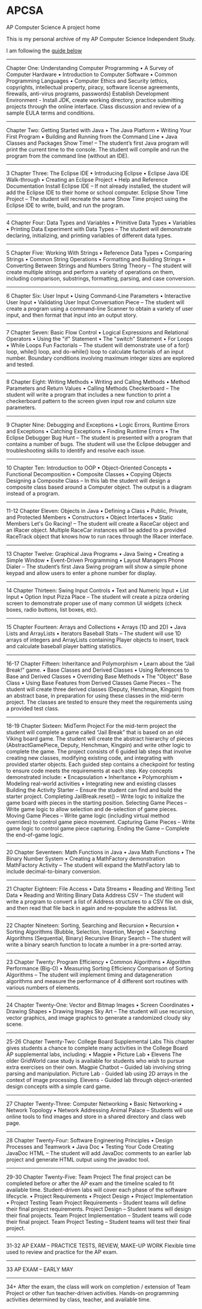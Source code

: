 # APCSA
AP Computer Science A project home

This is my personal archive of my AP Computer Science Independent Study.

I am following the [guide below](http://www.homeschoolprogramming.com/teencoder/ap/Teencoder_JP_CS_A_Syllabus.pdf)

 ---
Chapter One: Understanding Computer
Programming
• A Survey of Computer Hardware
• Introduction to Computer Software
• Common Programming Languages
• Computer Ethics and Security (ethics,
copyrights, intellectual property, piracy,
software license agreements, firewalls,
anti-virus programs, passwords)
Establish Development
Environment - Install JDK,
create working directory, practice
submitting projects through the
online interface.
Class discussion and review of a
sample EULA terms and
conditions.

 ---
Chapter Two: Getting Started with Java
• The Java Platform
• Writing Your First Program
• Building and Running from the
Command Line
• Java Classes and Packages
Show Time! – The student’s first
Java program will print the current
time to the console. The student
will compile and run the program
from the command line (without
an IDE).

 ---
3 Chapter Three: The Eclipse IDE
• Introducing Eclipse
• Eclipse Java IDE Walk-through
• Creating an Eclipse Project
• Help and Reference Documentation
Install Eclipse IDE – If not
already installed, the student will
add the Eclipse IDE to their
home or school computer.
Eclipse Show Time Project –
The student will recreate the same
Show Time project using the
Eclipse IDE to write, build, and
run the program.

 ---
4 Chapter Four: Data Types and Variables
• Primitive Data Types
• Variables
• Printing Data
Experiment with Data Types –
The student will demonstrate
declaring, initializing, and printing
variables of different data types.

 ---
5 Chapter Five: Working With Strings
• Reference Data Types
• Comparing Strings
• Common String Operations
• Formatting and Building Strings
• Converting Between Strings and
Numbers
String Theory – The student will
create multiple strings and
perform a variety of operations on
them, including comparison,
substrings, formatting, parsing,
and case conversion.

 ---
6 Chapter Six: User Input
• Using Command-Line Parameters
• Interactive User Input
• Validating User Input
Conversation Piece – The
student will create a program
using a command-line Scanner to
obtain a variety of user input, and
then format that input into an
output story.

 ---
7 Chapter Seven: Basic Flow Control
• Logical Expressions and Relational
Operators
• Using the "if" Statement
• The "switch" Statement
• For Loops
• While Loops
Fun Factorials – The student will
demonstrate use of a for() loop,
while() loop, and do-while() loop
to calculate factorials of an input
number. Boundary conditions
involving maximum integer sizes
are explored and tested.

 ---
8 Chapter Eight: Writing Methods
• Writing and Calling Methods
• Method Parameters and Return Values
• Calling Methods
Checkerboard – The student will
write a program that includes a
new function to print a
checkerboard pattern to the
screen given input row and
column size parameters.

 ---
9 Chapter Nine: Debugging and Exceptions
• Logic Errors, Runtime Errors and
Exceptions
• Catching Exceptions
• Finding Runtime Errors
• The Eclipse Debugger
Bug Hunt – The student is
presented with a program that
contains a number of bugs. The
student will use the Eclipse
debugger and troubleshooting
skills to identify and resolve each
issue.

 ---
10 Chapter Ten: Introduction to OOP
• Object-Oriented Concepts
• Functional Decomposition
• Composite Classes
• Copying Objects
Designing a Composite Class –
In this lab the student will design
a composite class based around a
Computer object. The output is a
diagram instead of a program.

 ---
11-12 Chapter Eleven: Objects in Java
• Defining a Class
• Public, Private, and Protected Members
• Constructors
• Object Interfaces
• Static Members
Let's Go Racing! – The student
will create a RaceCar object and
an IRacer object. Multiple
RaceCar instances will be added to
a provided RaceTrack object that
knows how to run races through
the IRacer interface.

 ---
13 Chapter Twelve: Graphical Java Programs
• Java Swing
• Creating a Simple Window
• Event-Driven Programming
• Layout Managers
Phone Dialer – The student’s
first Java Swing program will
show a simple phone keypad and
allow users to enter a phone
number for display.

 ---
14 Chapter Thirteen: Swing Input Controls
• Text and Numeric Input
• List Input
• Option Input
Pizza Place – The student will
create a pizza ordering screen to
demonstrate proper use of many
common UI widgets (check
boxes, radio buttons, list boxes,
etc).

 ---
15 Chapter Fourteen: Arrays and Collections
• Arrays (1D and 2D)
• Java Lists and ArrayLists
• Iterators
Baseball Stats – The student will
use 1D arrays of integers and
ArrayLists containing Player
objects to insert, track and
calculate baseball player batting
statistics.

 ---
16-17 Chapter Fifteen: Inheritance and Polymorphism
• Learn about the “Jail Break!” game.
• Base Classes and Derived Classes
• Using References to Base and Derived
Classes
• Overriding Base Methods
• The "Object" Base Class
• Using Base Features from Derived
Classes
Game Pieces – The student will
create three derived classes
(Deputy, Henchman, Kingpin)
from an abstract base, in
preparation for using these classes
in the mid-term project. The
classes are tested to ensure they
meet the requirements using a
provided test class.

 ---
18-19 Chapter Sixteen: MidTerm Project
For the mid-term project the student will
complete a game called “Jail Break” that is based
on an old Viking board game. The student will
create the abstract hierarchy of pieces
(AbstractGamePiece, Deputy, Henchman,
Kingpin) and write other logic to complete the
game. The project consists of 6 guided lab steps
that involve creating new classes, modifying
existing code, and integrating with provided
starter objects. Each guided step contains a
checkpoint for testing to ensure code meets the
requirements at each step.
Key concepts demonstrated include:
• Encapsulation
• Inheritance
• Polymorphism
• Modeling real-world activities
• Integrating new and existing classes
Building the Activity Starter –
Ensure the student can find and
build the starter project.
Completing JailBreak.reset() –
Write logic to initialize the game
board with pieces in the starting
position.
Selecting Game Pieces – Write
game logic to allow selection and
de-selection of game pieces.
Moving Game Pieces – Write
game logic (including virtual
method overrides) to control
game piece movement.
Capturing Game Pieces – Write
game logic to control game piece
capturing.
Ending the Game – Complete
the end-of-game logic.

 ---
20 Chapter Seventeen: Math Functions in Java
• Java Math Functions
• The Binary Number System
• Creating a MathFactory demonstration
MathFactory Activity – The
student will expand the
MathFactory lab to include
decimal-to-binary conversion.

 ---
21 Chapter Eighteen: File Access
• Data Streams
• Reading and Writing Text Data
• Reading and Writing Binary Data
Address CSV – The student will
write a program to convert a list
of Address structures to a CSV
file on disk, and then read that file
back in again and re-populate the
address list.

 ---
22 Chapter Nineteen: Sorting, Searching and
Recursion
• Recursion
• Sorting Algorithms (Bubble, Selection,
Insertion, Merge)
• Searching Algorithms (Sequential,
Binary)
Recursive Binary Search – The
student will write a binary search
function to locate a number in a
pre-sorted array.

 ---
23 Chapter Twenty: Program Efficiency
• Common Algorithms
• Algorithm Performance (Big-O)
• Measuring Sorting Efficiency
Comparison of Sorting
Algorithms – The student will
implement timing and datageneration
algorithms and
measure the performance of 4
different sort routines with
various numbers of elements.

 ---
24 Chapter Twenty-One: Vector and Bitmap
Images
• Screen Coordinates
• Drawing Shapes
• Drawing Images
Sky Art – The student will use
recursion, vector graphics, and
image graphics to generate a
randomized cloudy sky scene.

 ---
25-26 Chapter Twenty-Two: College Board
Supplemental Labs
This chapter gives students a chance to complete
many activities in the College Board AP
supplemental labs, including:
• Magpie
• Picture Lab
• Elevens
The older GridWorld case study is available for
students who wish to pursue extra exercises on
their own.
Magpie Chatbot – Guided lab
involving string parsing and
manipulation.
Picture Lab - Guided lab using
2D arrays in the context of image
processing.
Elevens - Guided lab through
object-oriented design concepts
with a simple card game.

 ---
27 Chapter Twenty-Three: Computer Networking
• Basic Networking
• Network Topology
• Network Addressing
Animal Palace – Students will
use online tools to find images
and store in a shared directory and
class web page.

 ---
28 Chapter Twenty-Four: Software Engineering
Principles
• Design Processes and Teamwork
• Java Doc
• Testing Your Code
Creating JavaDoc HTML – The
student will add JavaDoc
comments to an earlier lab project
and generate HTML output using
the javadoc tool.

 ---
29-30 Chapter Twenty-Five: Team Project
The final project can be completed before or
after the AP exam and the timeline scaled to fit
available time. Student-driven labs will cover
each phase of the software lifecycle.
• Project Requirements
• Project Design
• Project Implementation
• Project Testing
Team Project Requirements –
Student teams will define their
final project requirements.
Project Design – Student teams
will design their final projects.
Team Project Implementation
– Student teams will code their
final project.
Team Project Testing – Student
teams will test their final project.

 ---
31-32 AP EXAM – PRACTICE TESTS, REVIEW,
MAKE-UP WORK
Flexible time used to review and
practice for the AP exam.

 ---
33 AP EXAM – EARLY MAY

 ---
34+ After the exam, the class will work on
completion / extension of Team Project or
other fun teacher-driven activities.
Hands-on programming activities
determined by class, teacher, and
available time.
